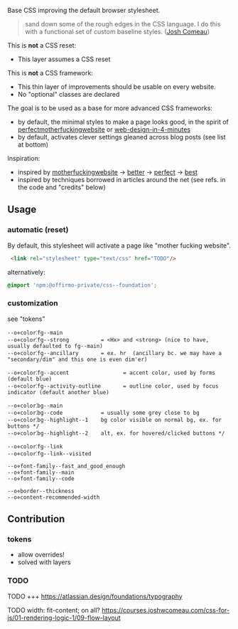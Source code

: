 
Base CSS improving the default browser stylesheet.

> sand down some of the rough edges in the CSS language.
> I do this with a functional set of custom baseline styles. ([Josh Comeau](https://www.joshwcomeau.com/css/custom-css-reset/))

This is **not** a CSS reset:
- This layer assumes a CSS reset

This is **not** a CSS framework:
- This thin layer of improvements should be usable on every website.
- No "optional" classes are declared

The goal is to be used as a base for more advanced CSS frameworks:
- by default, the minimal styles to make a page looks good,
  in the spirit of [perfectmotherfuckingwebsite](https://perfectmotherfuckingwebsite.com/) or [web-design-in-4-minutes](https://jgthms.com/web-design-in-4-minutes/)
- by default, activates clever settings gleaned across blog posts (see list at bottom)

Inspiration:
* inspired by [motherfuckingwebsite](https://motherfuckingwebsite.com/) → [better](https://bettermotherfuckingwebsite.com/) → [perfect](https://perfectmotherfuckingwebsite.com/) → [best](https://bestmotherfucking.website/)
* inspired by techniques borrowed in articles around the net (see refs. in the code and "credits" below)


## Usage

### automatic (reset)
By default, this stylesheet will activate a page like "mother fucking website".
```html
 <link rel="stylesheet" type="text/css" href="TODO"/>
```
alternatively:
```css
@import 'npm:@offirmo-private/css--foundation';
```

### customization
see "tokens"

```
--o⋄color⁚fg--main
--o⋄color⁚fg--strong          = <Hx> and <strong> (nice to have, usually defaulted to fg--main) 
--o⋄color⁚fg--ancillary       = ex. hr  (ancillary bc. we may have a "secondary/dim" and this one is even dim'er)

--o⋄color⁚fg--accent                 = accent color, used by forms (default blue)
--o⋄color⁚fg--activity-outline       = outline color, used by focus indicator (default another blue)

--o⋄color⁚bg--main
--o⋄color⁚bg--code            = usually some grey close to bg
--o⋄color⁚bg--highlight--1    bg color visible on normal bg, ex. for buttons */
--o⋄color⁚bg--highlight--2    alt, ex. for hovered/clicked buttons */

--o⋄color⁚fg--link
--o⋄color⁚fg--link--visited

--o⋄font-family--fast_and_good_enough
--o⋄font-family--main
--o⋄font-family--code

--o⋄border--thickness
--o⋄content-recommended-width
```

## Contribution

### tokens

* allow overrides!
* solved with layers

### TODO

TODO +++ https://atlassian.design/foundations/typography

TODO     width: fit-content; on all? https://courses.joshwcomeau.com/css-for-js/01-rendering-logic-1/09-flow-layout
